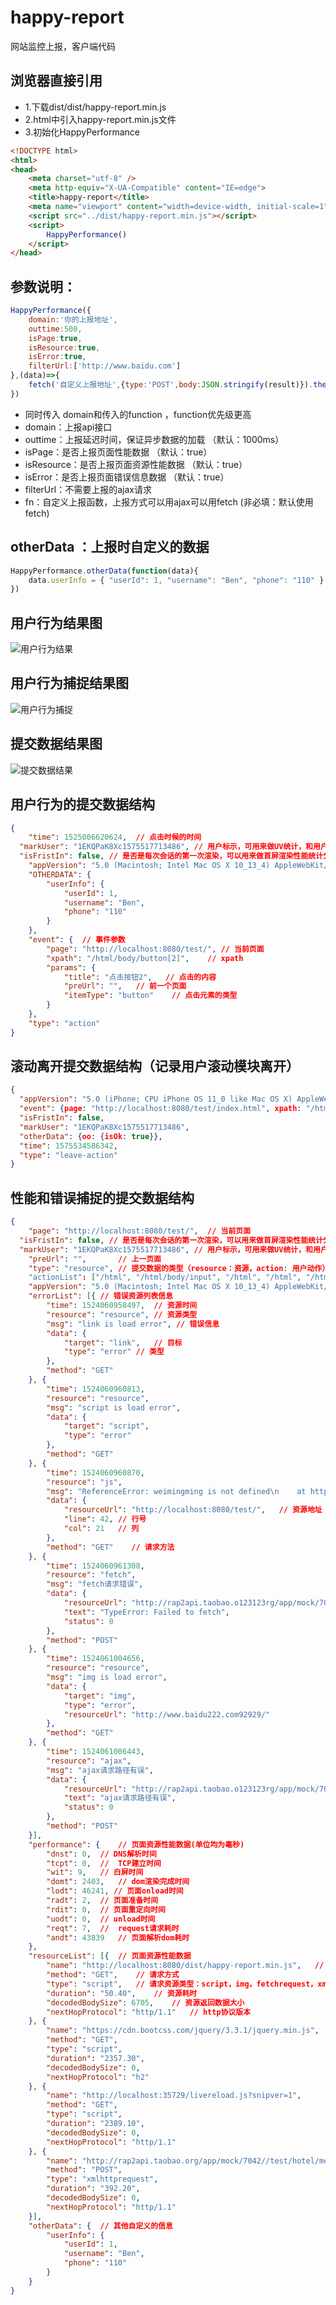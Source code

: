 # happy-report
网站监控上报，客户端代码

## 浏览器直接引用

- 1.下载dist/dist/happy-report.min.js
- 2.html中引入happy-report.min.js文件
- 3.初始化HappyPerformance

```html
<!DOCTYPE html>
<html>
<head>
    <meta charset="utf-8" />
    <meta http-equiv="X-UA-Compatible" content="IE=edge">
    <title>happy-report</title>
    <meta name="viewport" content="width=device-width, initial-scale=1">
    <script src="../dist/happy-report.min.js"></script>
    <script>
        HappyPerformance()
    </script>
</head>
```

## 参数说明：

```js
HappyPerformance({
    domain:'你的上报地址', 
    outtime:500,
    isPage:true,
    isResource:true,
    isError:true,
    filterUrl:['http://www.baidu.com']
},(data)=>{
	fetch('自定义上报地址',{type:'POST',body:JSON.stringify(result)}).then((data)=>{})
})
```

- 同时传入 domain和传入的function ，function优先级更高
- domain：上报api接口
- outtime：上报延迟时间，保证异步数据的加载 （默认：1000ms）
- isPage：是否上报页面性能数据 （默认：true）
- isResource：是否上报页面资源性能数据 （默认：true）
- isError：是否上报页面错误信息数据 （默认：true）
- filterUrl：不需要上报的ajax请求
- fn：自定义上报函数，上报方式可以用ajax可以用fetch (非必填：默认使用fetch)

## otherData  ：上报时自定义的数据

```js
HappyPerformance.otherData(function(data){
    data.userInfo = { "userId": 1, "username": "Ben", "phone": "110" }
})
```

## 用户行为结果图
![用户行为结果](https://github.com/cilla123/happy-report/blob/master/assets/%E7%94%A8%E6%88%B7%E8%A1%8C%E4%B8%BA.png?raw=true)

## 用户行为捕捉结果图
![用户行为捕捉](https://github.com/cilla123/happy-report/blob/master/assets/%E7%94%A8%E6%88%B7%E8%A1%8C%E4%B8%BA%E6%8D%95%E6%8D%89.png?raw=true)

## 提交数据结果图
![提交数据结果](https://github.com/cilla123/happy-report/blob/master/assets/%E7%BB%93%E6%9E%9C.jpeg?raw=true)

## 用户行为的提交数据结构

```json
{
	"time": 1525006620624,	// 点击时候的时间
  "markUser": "1EKQPaK8Xc1575517713486", // 用户标示，可用来做UV统计，和用户行为漏斗分析
  "isFristIn": false, // 是否是每次会话的第一次渲染，可以用来做首屏渲染性能统计分类
	"appVersion": "5.0 (Macintosh; Intel Mac OS X 10_13_4) AppleWebKit/537.36 (KHTML, like Gecko) Chrome/65.0.3325.181 Safari/537.36",
	"OTHERDATA": {
		"userInfo": {
			"userId": 1,
			"username": "Ben",
			"phone": "110"
		}
	},
	"event": {	// 事件参数
		"page": "http://localhost:8080/test/", // 当前页面
		"xpath": "/html/body/button[2]",	// xpath
		"params": {	
			"title": "点击按钮2",	// 点击的内容
			"preUrl": "",	// 前一个页面
			"itemType": "button"	// 点击元素的类型
		}
	},
	"type": "action"
}
```

## 滚动离开提交数据结构（记录用户滚动模块离开）

```json
{
  "appVersion": "5.0 (iPhone; CPU iPhone OS 11_0 like Mac OS X) AppleWebKit/604.1.38 (KHTML, like Gecko) Version/11.0 Mobile/15A372 Safari/604.1",
  "event": {page: "http://localhost:8080/test/index.html", xpath: "/html/body/div[2]/img[2]", moduleId: "banner2",…},
  "isFristIn": false,
  "markUser": "1EKQPaK8Xc1575517713486",
  "otherData": {oo: {isOk: true}},
  "time": 1575534586342,
  "type": "leave-action"
}
```



## 性能和错误捕捉的提交数据结构

```json
{
	"page": "http://localhost:8080/test/",  // 当前页面
  "isFristIn": false, // 是否是每次会话的第一次渲染，可以用来做首屏渲染性能统计分类
  "markUser": "1EKQPaK8Xc1575517713486", // 用户标示，可用来做UV统计，和用户行为漏斗分析
	"preUrl": "",       // 上一页面
	"type": "resource",	// 提交数据的类型（resource：资源，action: 用户动作）
	"actionList": ["/html", "/html/body/input", "/html", "/html", "/html/body", "/html/body/button[2]"],		// 用户操作流程，xpath
	"appVersion": "5.0 (Macintosh; Intel Mac OS X 10_13_4) AppleWebKit/537.36 (KHTML, like Gecko) Chrome/65.0.3325.181 Safari/537.36", // 当前浏览器信息
	"errorList": [{ // 错误资源列表信息
		"time": 1524060958497,  // 资源时间
		"resource": "resource", // 资源类型
		"msg": "link is load error", // 错误信息
		"data": {
			"target": "link",   // 目标
			"type": "error" // 类型
		},
		"method": "GET"
	}, {
		"time": 1524060960813,
		"resource": "resource",
		"msg": "script is load error",
		"data": {
			"target": "script",
			"type": "error"
		},
		"method": "GET"
	}, {
        "time": 1524060960870,
		"resource": "js",
		"msg": "ReferenceError: weimingming is not defined\n    at http://localhost:8080/test/:42:21",
		"data": {
			"resourceUrl": "http://localhost:8080/test/",   // 资源地址
			"line": 42, // 行号
			"col": 21   // 列
		},
		"method": "GET"    // 请求方法
	}, {
		"time": 1524060961308,
		"resource": "fetch",
		"msg": "fetch请求错误",
		"data": {
			"resourceUrl": "http://rap2api.taobao.o123123rg/app/mock/7042//test/hotel/meizho",
			"text": "TypeError: Failed to fetch",
			"status": 0
		},
		"method": "POST"
	}, {
		"time": 1524061004656,
		"resource": "resource",
		"msg": "img is load error",
		"data": {
			"target": "img",
			"type": "error",
			"resourceUrl": "http://www.baidu222.com92929/"
		},
		"method": "GET"
	}, {
		"time": 1524061006443,
		"resource": "ajax",
		"msg": "ajax请求路径有误",
		"data": {
			"resourceUrl": "http://rap2api.taobao.o123123rg/app/mock/7042//test/hotel/meizho",
			"text": "ajax请求路径有误",
			"status": 0
		},
		"method": "POST"
	}],
	"performance": {    // 页面资源性能数据(单位均为毫秒)
		"dnst": 0,  // DNS解析时间
		"tcpt": 0,  // 	TCP建立时间
		"wit": 9,   // 白屏时间
		"domt": 2403,   // dom渲染完成时间
		"lodt": 46241, // 页面onload时间
		"radt": 2,  // 页面准备时间
		"rdit": 0,  // 页面重定向时间
		"uodt": 0,  // unload时间
		"reqt": 7,  // 	request请求耗时
		"andt": 43839   // 页面解析dom耗时
	},
	"resourceList": [{  // 页面资源性能数据
		"name": "http://localhost:8080/dist/happy-report.min.js",   // 请求资源路径
		"method": "GET",    // 请求方式
		"type": "script",   // 请求资源类型：script，img，fetchrequest，xmlhttprequest，other
		"duration": "50.40",    // 资源耗时
		"decodedBodySize": 6705,    // 资源返回数据大小
		"nextHopProtocol": "http/1.1"   // http协议版本
	}, {
		"name": "https://cdn.bootcss.com/jquery/3.3.1/jquery.min.js",
		"method": "GET",
		"type": "script",
		"duration": "2357.30",
		"decodedBodySize": 0,
		"nextHopProtocol": "h2"
	}, {
		"name": "http://localhost:35729/livereload.js?snipver=1",
		"method": "GET",
		"type": "script",
		"duration": "2389.10",
		"decodedBodySize": 0,
		"nextHopProtocol": "http/1.1"
	}, {
		"name": "http://rap2api.taobao.org/app/mock/7042//test/hotel/meizhou",
		"method": "POST",
		"type": "xmlhttprequest",
		"duration": "392.20",
		"decodedBodySize": 0,
		"nextHopProtocol": "http/1.1"
	}],
	"otherData": {  // 其他自定义的信息
		"userInfo": {
			"userId": 1,
			"username": "Ben",
			"phone": "110"
		}
	}
}
```

